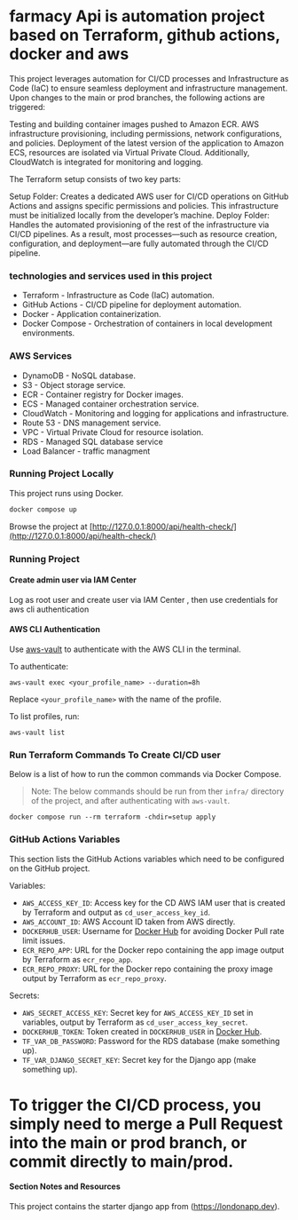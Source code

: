 # farmacy Api is automation project based on Terraform, github actions, docker and aws 
This project leverages automation for CI/CD processes and Infrastructure as Code (IaC) to ensure seamless deployment and infrastructure management. Upon changes to the main or prod branches, the following actions are triggered:

Testing and building container images pushed to Amazon ECR.
AWS infrastructure provisioning, including permissions, network configurations, and policies.
Deployment of the latest version of the application to Amazon ECS, resources are isolated via Virtual Private Cloud.
Additionally, CloudWatch is integrated for monitoring and logging.

The Terraform setup consists of two key parts:

Setup Folder: Creates a dedicated AWS user for CI/CD operations on GitHub Actions and assigns specific permissions and policies. This infrastructure must be initialized locally from the developer’s machine.
Deploy Folder: Handles the automated provisioning of the rest of the infrastructure via CI/CD pipelines.
As a result, most processes—such as resource creation, configuration, and deployment—are fully automated through the CI/CD pipeline.


### technologies and services used in this project

- Terraform - Infrastructure as Code (IaC) automation.
- GitHub Actions - CI/CD pipeline for deployment automation.
- Docker - Application containerization.
- Docker Compose - Orchestration of containers in local development environments.

### AWS Services

- DynamoDB - NoSQL database.
- S3 - Object storage service.
- ECR - Container registry for Docker images.
- ECS - Managed container orchestration service.
- CloudWatch - Monitoring and logging for applications and infrastructure.
- Route 53 - DNS management service.
- VPC - Virtual Private Cloud for resource isolation.
- RDS - Managed SQL database service
- Load Balancer - traffic managment

### Running Project Locally

This project runs using Docker. 

```sh
docker compose up
```

 Browse the project at [http://127.0.0.1:8000/api/health-check/](http://127.0.0.1:8000/api/health-check/)



### Running Project

#### Create admin user via  IAM Center
Log as root user and create user via IAM Center , then use credentials for aws cli authentication

#### AWS CLI Authentication

 Use [aws-vault](https://github.com/99designs/aws-vault) to authenticate with the AWS CLI in the terminal.

To authenticate:

```
aws-vault exec <your_profile_name> --duration=8h
```

Replace `<your_profile_name>` with the name of the profile.

To list profiles, run:

```
aws-vault list
```


### Run Terraform Commands To Create CI/CD user

Below is a list of how to run the common commands via Docker Compose.

> Note: The below commands should be run from ther `infra/` directory of the project, and after authenticating with `aws-vault`.


```
docker compose run --rm terraform -chdir=setup apply

```

### GitHub Actions Variables

This section lists the GitHub Actions variables which need to be configured on the GitHub project.

Variables:

- `AWS_ACCESS_KEY_ID`: Access key for the CD AWS IAM user that is created by Terraform and output as `cd_user_access_key_id`.
- `AWS_ACCOUNT_ID`: AWS Account ID taken from AWS directly.
- `DOCKERHUB_USER`: Username for [Docker Hub](https://hub.docker.com/) for avoiding Docker Pull rate limit issues.
- `ECR_REPO_APP`: URL for the Docker repo containing the app image output by Terraform as `ecr_repo_app`.
- `ECR_REPO_PROXY`: URL for the Docker repo containing the proxy image output by Terraform as `ecr_repo_proxy`.

Secrets:

- `AWS_SECRET_ACCESS_KEY`: Secret key for `AWS_ACCESS_KEY_ID` set in variables, output by Terraform as `cd_user_access_key_secret`.
- `DOCKERHUB_TOKEN`: Token created in `DOCKERHUB_USER` in [Docker Hub](https://hub.docker.com/).
- `TF_VAR_DB_PASSWORD`: Password for the RDS database (make something up).
- `TF_VAR_DJANGO_SECRET_KEY`: Secret key for the Django app (make something up).


# To trigger the CI/CD process, you simply need to merge a Pull Request into the main or prod branch, or commit directly to main/prod.



#### Section Notes and Resources
This project contains the starter django app  from  (https://londonapp.dev).